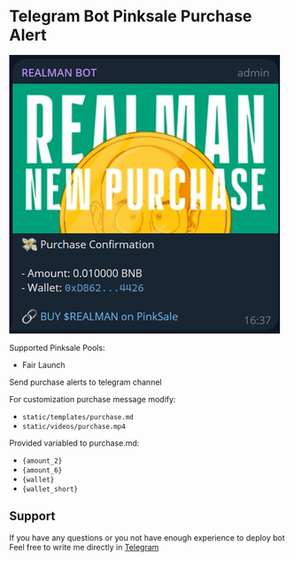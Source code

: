 # Telegram Bot Pinksale Purchase Alert

![Preview](https://github.com/8clever/telegram-bot-pinksale-purchase-alert/blob/main/image.png?raw=true)

Supported Pinksale Pools:
- Fair Launch

Send purchase alerts to telegram channel

For customization purchase message modify:
- `static/templates/purchase.md`
- `static/videos/purchase.mp4`

Provided variabled to purchase.md:
- `{amount_2}`
- `{amount_6}`
- `{wallet}`
- `{wallet_short}`

## Support
If you have any questions or you not have enough experience to deploy bot 
Feel free to write me directly in [Telegram](https://t.me/ivanvityaev)
